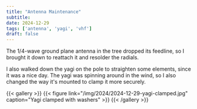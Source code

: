 ```yaml
---
title: "Antenna Maintenance"
subtitle:
date: 2024-12-29
tags: ['antenna', 'yagi', 'vhf']
draft: false
---
```


The 1/4-wave ground plane antenna
in the tree
dropped its feedline,
so I brought it down to reattach it
and resolder the radials.

I also walked down the yagi on the pole to straighten some elements,
since it was a nice day.
The yagi was spinning around in the wind,
so I also changed the way it's mounted
to clamp it more securely.

{{< gallery >}}
{{< figure link="/img/2024/2024-12-29-yagi-clamped.jpg" caption="Yagi clamped with washers" >}}
{{< /gallery >}}

<!--more-->
